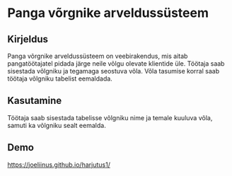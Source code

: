# Panga võrgnike arveldussüsteem

## Kirjeldus

Panga võrgnike arveldussüsteem on veebirakendus, mis aitab pangatöötajatel pidada järge neile võlgu olevate klientide üle. Töötaja saab sisestada võlgniku ja tegamaga seostuva võla. Võla tasumise korral saab töötaja võlgniku tabelist eemaldada.

## Kasutamine

Töötaja saab sisestada tabelisse võlgniku nime ja temale kuuluva võla, samuti ka võlgniku sealt eemalda.

## Demo

https://joeliinus.github.io/harjutus1/
